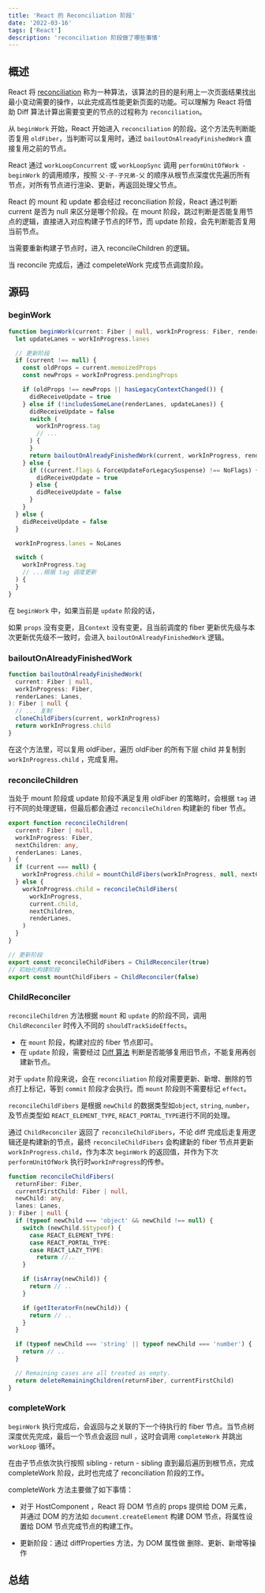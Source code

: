 ```yaml
---
title: 'React 的 Reconciliation 阶段'
date: '2022-03-16'
tags: ['React']
description: 'reconciliation 阶段做了哪些事情'
---
```


## 概述

React 将 [reconciliation](https://reactjs.org/docs/reconciliation.html) 称为一种算法，该算法的目的是利用上一次页面结果找出最小变动需要的操作，以此完成高性能更新页面的功能。可以理解为 React 将借助 Diff 算法计算出需要变更的节点的过程称为 `reconciliation`。

从 `beginWork` 开始，React 开始进入 `reconciliation` 的阶段。这个方法先判断能否复用 `oldFiber`，当判断可以复用时，通过 `bailoutOnAlreadyFinishedWork` 直接复用之前的节点。

React 通过 `workLoopConcurrent` 或 `workLoopSync` 调用 `performUnitOfWork - beginWork` 的调用顺序，按照 `父-子-子兄弟-父` 的顺序从根节点深度优先遍历所有节点，对所有节点进行渲染、更新，再返回处理父节点。

React 的 mount 和 update 都会经过 reconciliation 阶段，React 通过判断 current 是否为 null 来区分是哪个阶段。在 mount 阶段，跳过判断是否能复用节点的逻辑，直接进入对应构建子节点的环节，而 update 阶段，会先判断能否复用当前节点。

当需要重新构建子节点时，进入 reconcileChildren 的逻辑。

当 reconcile 完成后，通过 compeleteWork 完成节点调度阶段。

## 源码

### beginWork

```ts
function beginWork(current: Fiber | null, workInProgress: Fiber, renderLanes: Lanes): Fiber | null {
  let updateLanes = workInProgress.lanes

  // 更新阶段
  if (current !== null) {
    const oldProps = current.memoizedProps
    const newProps = workInProgress.pendingProps

    if (oldProps !== newProps || hasLegacyContextChanged()) {
      didReceiveUpdate = true
    } else if (!includesSomeLane(renderLanes, updateLanes)) {
      didReceiveUpdate = false
      switch (
        workInProgress.tag
        // ...
      ) {
      }
      return bailoutOnAlreadyFinishedWork(current, workInProgress, renderLanes)
    } else {
      if ((current.flags & ForceUpdateForLegacySuspense) !== NoFlags) {
        didReceiveUpdate = true
      } else {
        didReceiveUpdate = false
      }
    }
  } else {
    didReceiveUpdate = false
  }

  workInProgress.lanes = NoLanes

  switch (
    workInProgress.tag
    // ...根据 tag 调度更新
  ) {
  }
}
```

在 `beginWork` 中，如果当前是 `update` 阶段的话，

如果 `props` 没有变更，且`Context` 没有变更，且当前调度的 fiber 更新优先级与本次更新优先级不一致时，会进入 `bailoutOnAlreadyFinishedWork` 逻辑。

### bailoutOnAlreadyFinishedWork

```ts
function bailoutOnAlreadyFinishedWork(
  current: Fiber | null,
  workInProgress: Fiber,
  renderLanes: Lanes,
): Fiber | null {
  // ... 复制
  cloneChildFibers(current, workInProgress)
  return workInProgress.child
}
```

在这个方法里，可以复用 oldFiber，遍历 oldFiber 的所有下层 child 并复制到 `workInProgress.child` ，完成复用。

### reconcileChildren

当处于 mount 阶段或 update 阶段不满足复用 oldFiber 的策略时，会根据 `tag` 进行不同的处理逻辑，但最后都会通过 `reconcileChildren` 构建新的 fiber 节点。

```ts
export function reconcileChildren(
  current: Fiber | null,
  workInProgress: Fiber,
  nextChildren: any,
  renderLanes: Lanes,
) {
  if (current === null) {
    workInProgress.child = mountChildFibers(workInProgress, null, nextChildren, renderLanes)
  } else {
    workInProgress.child = reconcileChildFibers(
      workInProgress,
      current.child,
      nextChildren,
      renderLanes,
    )
  }
}

// 更新阶段
export const reconcileChildFibers = ChildReconciler(true)
// 初始化构建阶段
export const mountChildFibers = ChildReconciler(false)
```

### ChildReconciler

`reconcileChildren` 方法根据 `mount` 和 `update` 的阶段不同，调用 `ChildReconciler` 时传入不同的 `shouldTrackSideEffects`。

- 在 `mount` 阶段，构建对应的 fiber 节点即可。
- 在 `update` 阶段，需要经过 [Diff 算法](/react/diff) 判断是否能够复用旧节点，不能复用再创建新节点。

对于 `update` 阶段来说，会在 `reconciliation` 阶段对需要更新、新增、删除的节点打上标记，等到 `commit` 阶段才会执行。而 `mount` 阶段则不需要标记 `effect`。

`reconcileChildFibers` 是根据 `newChild` 的数据类型如`object`, `string`, `number`，及节点类型如 `REACT_ELEMENT_TYPE`, `REACT_PORTAL_TYPE`进行不同的处理。

通过 `ChildReconciler` 返回了 `reconcileChildFibers`，不论 diff 完成后走复用逻辑还是构建新的节点，最终 `reconcileChildFibers` 会构建新的 fiber 节点并更新 `workInProgress.child`，作为本次 `beginWork` 的返回值，并作为下次 `performUnitOfWork` 执行时`workInProgress`的传参。

```ts
function reconcileChildFibers(
  returnFiber: Fiber,
  currentFirstChild: Fiber | null,
  newChild: any,
  lanes: Lanes,
): Fiber | null {
  if (typeof newChild === 'object' && newChild !== null) {
    switch (newChild.$$typeof) {
      case REACT_ELEMENT_TYPE:
      case REACT_PORTAL_TYPE:
      case REACT_LAZY_TYPE:
        return //..
    }

    if (isArray(newChild)) {
      return // ..
    }

    if (getIteratorFn(newChild)) {
      return // ..
    }
  }

  if (typeof newChild === 'string' || typeof newChild === 'number') {
    return // ..
  }

  // Remaining cases are all treated as empty.
  return deleteRemainingChildren(returnFiber, currentFirstChild)
}
```

### completeWork

`beginWork` 执行完成后，会返回与之关联的下一个待执行的 fiber 节点。当节点树深度优先完成，最后一个节点会返回 null ，这时会调用 `completeWork` 并跳出 `workLoop` 循环。

在由子节点依次执行按照 sibling - return - sibling 直到最后遍历到根节点，完成 completeWork 阶段，此时也完成了 reconciliation 阶段的工作。

completeWork 方法主要做了如下事情：

- 对于 HostComponent ，React 将 DOM 节点的 props 提供给 DOM 元素，并通过 DOM 的方法如 `document.createElement` 构建 DOM 节点，将属性设置给 DOM 节点完成节点的构建工作。

- 更新阶段：通过 diffProperties 方法，为 DOM 属性做 删除、更新、新增等操作

## 总结

